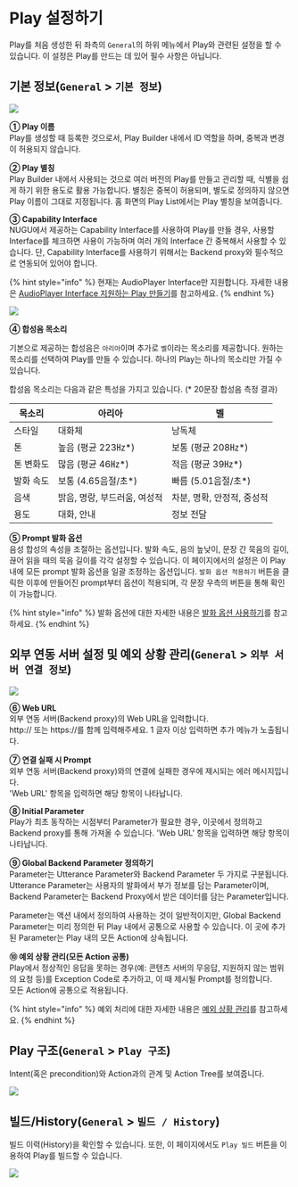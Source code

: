 # Play 설정하기

Play를 처음 생성한 뒤 좌측의 `General`의 하위 메뉴에서 Play와 관련된 설정을 할 수 있습니다. 이 설정은 Play를 만드는 데 있어 필수 사항은 아닙니다.

## 기본 정보(`General` > `기본 정보`) <a href="setting" id="setting"></a>

![](<../../.gitbook/assets/assets\_customize-a-play1 (2) (2) (2) (3) (3) (2) (3).jpg>)

**① Play 이름**\
Play를 생성할 때 등록한 것으로서, Play Builder 내에서 ID 역할을 하며, 중복과 변경이 허용되지 않습니다.

**② Play 별칭**\
Play Builder 내에서 사용되는 것으로 여러 버전의 Play를 만들고 관리할 때, 식별을 쉽게 하기 위한 용도로 활용 가능합니다. 별칭은 중복이 허용되며, 별도로 정의하지 않으면 Play 이름이 그대로 지정됩니다. 홈 화면의 Play List에서는 Play 별칭을 보여줍니다.

**③ Capability Interface**\
NUGU에서 제공하는 Capability Interface를 사용하여 Play를 만들 경우, 사용할 Interface를 체크하면 사용이 가능하며 여러 개의 Interface 간 중복해서 사용할 수 있습니다. 단, Capability Interface를 사용하기 위해서는 Backend proxy와 필수적으로 연동되어 있어야 합니다.

{% hint style="info" %}
현재는 AudioPlayer Interface만 지원합니다. 자세한 내용은 [AudioPlayer Interface 지원하는 Play 만들기](create-a-play-with-audioplayer/)를 참고하세요.
{% endhint %}

![](<../../.gitbook/assets/assets\_customize-a-play2-1 (3) (3) (3) (4) (4) (2) (4).jpg>)

**④ 합성음 목소리**

기본으로 제공하는 합성음은 `아리아`이며 추가로 `벨`이라는 목소리를 제공합니다. 원하는 목소리를 선택하여 Play를 만들 수 있습니다. 하나의 Play는 하나의 목소리만 가질 수 있습니다.

합성음 목소리는 다음과 같은 특성을 가지고 있습니다. (\* 20문장 합성음 측정 결과)

| 목소리   | 아리아               | 벨                |
| ----- | ----------------- | ---------------- |
| 스타일   | 대화체               | 낭독체              |
| 톤     | 높음 (평균 223㎐\*)    | 보통 (평균 208㎐\*)   |
| 톤 변화도 | 많음 (평균 46㎐\*)     | 적음 (평균 39㎐\*)    |
| 발화 속도 | 보통 (4.65음절/초\*)   | 빠름 (5.01음절/초\*)  |
| 음색    | 밝음, 명랑, 부드러움, 여성적 | 차분, 명확, 안정적, 중성적 |
| 용도    | 대화, 안내            | 정보 전달            |

**⑤ Prompt 발화 옵션**\
음성 합성의 속성을 조절하는 옵션입니다. 발화 속도, 음의 높낮이, 문장 간 묵음의 길이, 끊어 읽을 때의 묵음 길이를 각각 설정할 수 있습니다. 이 페이지에서의 설정은 이 Play 내에 모든 prompt 발화 옵션을 일괄 조정하는 옵션입니다. `발화 옵션 적용하기` 버튼을 클릭한 이후에 만들어진 prompt부터 옵션이 적용되며, 각 문장 우측의 버튼을 통해 확인이 가능합니다.

{% hint style="info" %}
발화 옵션에 대한 자세한 내용은 [발화 옵션 사용하기](define-an-action/use-responses/use-prompts.md#use-utterance-options)를 참고하세요.
{% endhint %}

## 외부 연동 서버 설정 및 예외 상황 관리(`General` > `외부 서버 연결 정보`) <a href="setting-backend-proxy" id="setting-backend-proxy"></a>

![](<../../.gitbook/assets/assets\_customize-a-play3 (2) (2) (2) (3) (3) (3) (2) (3).jpg>)

**⑥ Web URL**\
외부 연동 서버(Backend proxy)의 Web URL을 입력합니다.\
http:// 또는 https://를 함께 입력해주세요. 1 글자 이상 입력하면 추가 메뉴가 노출됩니다.

**⑦ 연결 실패 시 Prompt**\
외부 연동 서버(Backend proxy)와의 연결에 실패한 경우에 제시되는 에러 메시지입니다.\
'Web URL' 항목을 입력하면 해당 항목이 나타납니다.

**⑧ Initial Parameter**\
Play가 최초 동작하는 시점부터 Parameter가 필요한 경우, 이곳에서 정의하고 Backend proxy를 통해 가져올 수 있습니다. 'Web URL' 항목을 입력하면 해당 항목이 나타납니다.

**⑨ Global Backend Parameter 정의하기**\
Parameter는 Utterance Parameter와 Backend Parameter 두 가지로 구분됩니다. Utterance Parameter는 사용자의 발화에서 부가 정보를 담는 Parameter이며, Backend Parameter는 Backend Proxy에서 받은 데이터를 담는 Parameter입니다.

Parameter는 액션 내에서 정의하여 사용하는 것이 일반적이지만, Global Backend Parameter는 미리 정의한 뒤 Play 내에서 공통으로 사용할 수 있습니다. 이 곳에 추가된 Parameter는 Play 내의 모든 Action에 상속됩니다.

**⑩ 예외 상황 관리(모든 Action 공통)**\
Play에서 정상적인 응답을 못하는 경우(예: 콘텐츠 서버의 무응답, 지원하지 않는 범위의 요청 등)를 Exception Code로 추가하고, 이 때 제시될 Prompt를 정의합니다.\
모든 Action에 공통으로 적용됩니다.

{% hint style="info" %}
예외 처리에 대한 자세한 내용은 [예외 상황 관리](define-an-action/manage-exceptions.md)를 참고하세요.
{% endhint %}

## Play 구조(`General` > `Play 구조`)

Intent(혹은 precondition)와 Action과의 관계 및 Action Tree를 보여줍니다.

![](<../../.gitbook/assets/assets\_ch3\_321\_c04 (2) (2) (2) (3) (3) (3) (3) (3) (2).png>)

## 빌드/History(`General` > `빌드 / History`)

빌드 이력(History)을 확인할 수 있습니다. 또한, 이 페이지에서도 `Play 빌드` 버튼을 이용하여 Play를 빌드할 수 있습니다.

![](<../../.gitbook/assets/assets\_ch3\_321\_c05-1 (3) (3) (3) (4) (4) (4) (4) (4) (3).png>)
